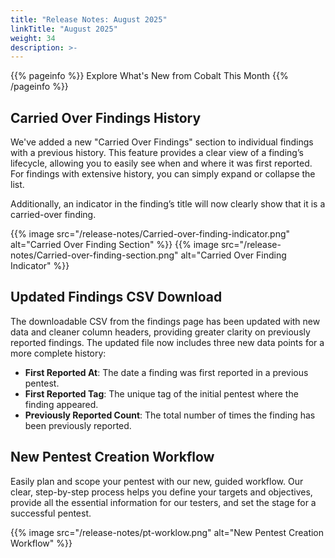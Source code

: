 ```yaml
---
title: "Release Notes: August 2025"
linkTitle: "August 2025"
weight: 34
description: >-
---
```


{{% pageinfo %}}
Explore What's New from Cobalt This Month
{{% /pageinfo %}}

## Carried Over Findings History

We've added a new "Carried Over Findings" section to individual findings with a previous history. This feature provides a clear view of a finding’s lifecycle, allowing you to easily see when and where it was first reported. For findings with extensive history, you can simply expand or collapse the list. 

Additionally, an indicator in the finding’s title will now clearly show that it is a carried-over finding.

{{% image src="/release-notes/Carried-over-finding-indicator.png" alt="Carried Over Finding Section" %}}
{{% image src="/release-notes/Carried-over-finding-section.png" alt="Carried Over Finding Indicator" %}}

## Updated Findings CSV Download

The downloadable CSV from the findings page has been updated with new data and cleaner column headers, providing greater clarity on previously reported findings. The updated file now includes three new data points for a more complete history:

- **First Reported At**: The date a finding was first reported in a previous pentest.
- **First Reported Tag**: The unique tag of the initial pentest where the finding appeared.
- **Previously Reported Count**: The total number of times the finding has been previously reported.

## New Pentest Creation Workflow

Easily plan and scope your pentest with our new, guided workflow. Our clear, step-by-step process helps you define your targets and objectives, provide all the essential information for our testers, and set the stage for a successful pentest.

{{% image src="/release-notes/pt-worklow.png" alt="New Pentest Creation Workflow" %}}

